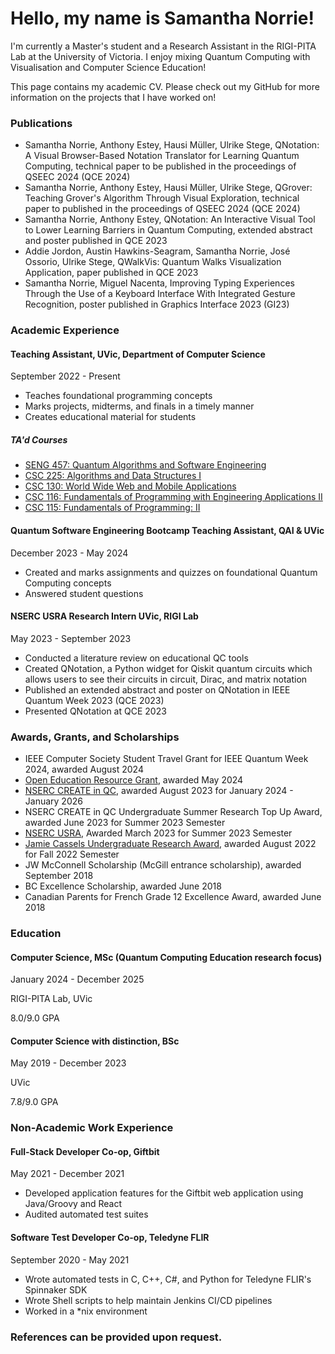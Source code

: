 # Hello, my name is Samantha Norrie!

I'm currently a Master's student and a Research Assistant in the RIGI-PITA Lab at the University of Victoria. I enjoy mixing Quantum Computing with Visualisation and Computer Science Education!

This page contains my academic CV. Please check out my GitHub for more information on the projects that I have worked on!

### Publications
- Samantha Norrie, Anthony Estey, Hausi Müller, Ulrike Stege, QNotation: A Visual Browser-Based Notation Translator for Learning Quantum Computing, technical paper to be published in the proceedings of QSEEC 2024 (QCE 2024)
- Samantha Norrie, Anthony Estey, Hausi Müller, Ulrike Stege, QGrover: Teaching Grover's Algorithm Through Visual Exploration, technical paper to published in the proceedings of QSEEC 2024 (QCE 2024)
- Samantha Norrie, Anthony Estey, QNotation: An Interactive Visual Tool to Lower Learning Barriers in Quantum Computing, extended abstract and poster published in QCE 2023
- Addie Jordon, Austin Hawkins-Seagram, Samantha Norrie, José Ossorio, Ulrike Stege, QWalkVis: Quantum Walks Visualization Application, paper published in QCE 2023
- Samantha Norrie, Miguel Nacenta, Improving Typing Experiences Through the Use of a Keyboard Interface With Integrated Gesture Recognition, poster published in Graphics Interface 2023 (GI23)

### Academic Experience
#### Teaching Assistant, UVic, Department of Computer Science
September 2022 - Present
- Teaches foundational programming concepts
- Marks projects, midterms, and finals in a timely manner
- Creates educational material for students
##### TA'd Courses
- [SENG 457: Quantum Algorithms and Software Engineering](https://heat.csc.uvic.ca/coview/course/2024051/SENG457)
- [CSC 225: Algorithms and Data Structures I](https://heat.csc.uvic.ca/coview/course/2024091/CSC225)
- [CSC 130: World Wide Web and Mobile Applications](https://heat.csc.uvic.ca/coview/course/2022091/CSC130)
- [CSC 116: Fundamentals of Programming with Engineering Applications II](https://heat.csc.uvic.ca/coview/course/2023091/CSC116)
- [CSC 115: Fundamentals of Programming: II](https://heat.csc.uvic.ca/coview/course/2022091/CSC115)
  
#### Quantum Software Engineering Bootcamp Teaching Assistant, QAI & UVic
December 2023 - May 2024
- Created and marks assignments and quizzes on foundational Quantum Computing concepts
- Answered student questions

#### NSERC USRA Research Intern UVic, RIGI Lab
May 2023 - September 2023
- Conducted a literature review on educational QC tools
- Created QNotation, a Python widget for Qiskit quantum circuits which allows users to see their circuits in circuit, Dirac, and matrix notation
- Published an extended abstract and poster on QNotation in IEEE Quantum Week 2023 (QCE 2023)
- Presented QNotation at QCE 2023

### Awards, Grants, and Scholarships
- IEEE Computer Society Student Travel Grant for IEEE Quantum Week 2024, awarded August 2024
- [Open Education Resource Grant](https://teachanywhere.uvic.ca/grants/open-educational-resource/), awarded May 2024
- [NSERC CREATE in QC](https://quantum-bc.ca/quantum-computing-program/), awarded August 2023 for January 2024 - January 2026
- NSERC CREATE in QC Undergraduate Summer Research Top Up Award, awarded June 2023 for Summer 2023 Semester
- [NSERC USRA](https://www.nserc-crsng.gc.ca/students-etudiants/ug-pc/usra-brpc_eng.asp), Awarded March 2023 for Summer 2023 Semester
- [Jamie Cassels Undergraduate Research Award](https://onlineacademiccommunity.uvic.ca/LearnAnywhere/2023/02/14/jcura-projects-2023/), awarded August 2022 for Fall 2022 Semester
- JW McConnell Scholarship (McGill entrance scholarship), awarded September 2018
- BC Excellence Scholarship, awarded June 2018
- Canadian Parents for French Grade 12 Excellence Award, awarded June 2018

### Education

#### Computer Science, MSc (Quantum Computing Education research focus)
January 2024 - December 2025

RIGI-PITA Lab, UVic

8.0/9.0 GPA


#### Computer Science with distinction, BSc

May 2019 - December 2023

UVic
 
7.8/9.0 GPA

### Non-Academic Work Experience

#### Full-Stack Developer Co-op, Giftbit
May 2021 - December 2021
- Developed application features for the Giftbit web application using Java/Groovy and React
- Audited automated test suites

#### Software Test Developer Co-op, Teledyne FLIR
September 2020 - May 2021
- Wrote automated tests in C, C++, C#, and Python for Teledyne FLIR's Spinnaker SDK
- Wrote Shell scripts to help maintain Jenkins CI/CD pipelines
- Worked in a *nix environment

### References can be provided upon request.


